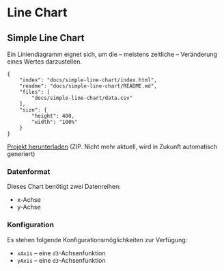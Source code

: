 # Line Chart

## Simple Line Chart

Ein Liniendiagramm eignet sich, um die – meistens zeitliche – Veränderung eines Wertes darzustellen.

```project
{
    "index": "docs/simple-line-chart/index.html",
    "readme": "docs/simple-line-chart/README.md",
    "files": [
        "docs/simple-line-chart/data.csv"
    ],
    "size": {
        "height": 400,
        "width": "100%"
    }
}
```

[Projekt herunterladen](docs/simple-line-chart/simple-line-chart.zip) (ZIP. Nicht mehr aktuell, wird in Zukunft automatisch generiert)

### Datenformat

Dieses Chart benötigt zwei Datenreihen:

* x-Achse
* y-Achse

### Konfiguration

Es stehen folgende Konfigurationsmöglichkeiten zur Verfügung:

* `xAxis` – eine `d3`-Achsenfunktion
* `yAxis` – eine `d3`-Achsenfunktion

